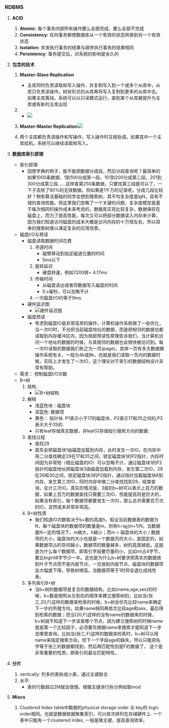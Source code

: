 ### RDBMS

1. **ACID**
	1. **Atomic**: 每个事务内部所有操作要么全部完成，要么全部不完成
	2. **Consistency:** 任何事务都使数据库从一个有效的状态转换到另一个有效状态
	3. **Isolation**: 并发执行事务的结果与顺序执行事务的结果相同
	4. **Persistency**: 事务提交后，对系统的影响是永久的
2. **包含的技术**  
	1. **Master-Slave Replication**  
  		* 主库同时负责读取和写入操作，并复制写入到一个或多个从库中，从库只负责读操作。树状形式的从库再将写入复制到更多的从库中去。如果主库离线，系统可以以只读模式运行，直到某个从库被提升为主库或有新的主库出现

	2. * ![](https://camo.githubusercontent.com/6a097809b9690236258747d969b1d3e0d93bb8ca/687474703a2f2f692e696d6775722e636f6d2f4339696f47746e2e706e67)  
      1. **Master-Master Replication**![](https://camo.githubusercontent.com/5862604b102ee97d85f86f89edda44bde85a5b7f/687474703a2f2f692e696d6775722e636f6d2f6b7241484c47672e706e67)

	3. 两个主库都负责读操作和写操作，写入操作时互相协调。如果其中一个主库挂机，系统可以继续读取和写入。
	
3. __数据库索引原理__
	* 索引原理
		* 回想字典的例子，能不能把数据分成段，然后分段查询呢？最简单的如果1000条数据，1到100分成第一段，101到200分成第二段，201到300分成第三段......这样查第250条数据，只要找第三段就可以了，一下子去除了90%的无效数据。但如果是1千万的记录呢，分成几段比较好？稍有算法基础的同学会想到搜索树，其平均复杂度是lgN，具有不错的查询性能。但这里我们忽略了一个关键的问题，复杂度模型是基于每次相同的操作成本来考虑的，数据库实现比较复杂，数据保存在磁盘上，而为了提高性能，每次又可以把部分数据读入内存来计算，因为我们知道访问磁盘的成本大概是访问内存的十万倍左右，所以简单的搜索树难以满足复杂的应用场景。
	 * 磁盘I/O与预读
		* 磁盘读取数据时间花费
			1. 寻道时间
				* 磁臂移动到指定磁道位置的时间
				* 5ms以下
			2. 旋转延迟
				* 硬盘转速，例如7200转= 4.17ms
			3. 传输时间
				* 从磁盘读出或者将数据写入磁盘的时间
				* 0.x毫秒，可以忽略不计
			4. 一次磁盘I/O约等于9ms. 
		* 硬件延迟图
			* ![硬件延迟图](http://upload-images.jianshu.io/upload_images/1234352-3f90328d01123407.png?imageMogr2/auto-orient/strip%7CimageView2/2/w/1240)
		* 磁盘预读
			* 考虑到磁盘IO是非常高昂的操作，计算机操作系统做了一些优化，当一次IO时，不光把当前磁盘地址的数据，而是把相邻的数据也都读取到内存缓冲区内，因为局部预读性原理告诉我们，当计算机访问一个地址的数据的时候，与其相邻的数据也会很快被访问到。每一次IO读取的数据我们称之为一页(page)。具体一页有多大数据跟操作系统有关，一般为4k或8k，也就是我们读取一页内的数据时候，实际上才发生了一次IO，这个理论对于索引的数据结构设计非常有帮助。
	* 需求： 控制磁盘I/O次数
	* B+树
		1. 结构
			* ![B+树结构](http://upload-images.jianshu.io/upload_images/1234352-5167c6e5d8b28538.png?imageMogr2/auto-orient/strip%7CimageView2/2/w/1240)
		2. 解释
			* 浅蓝色块：磁盘块
			* 深蓝色: 数据项
			* 黄色： 指针块. P1表示小于17的磁盘块，P2表示17和35之间的,P3表示大于35的. 
			* 只有leaf存储真实数据，非leaf只存储指引搜索方向的数据.
		3. 查找过程
			* 查找29
			* 首先会把磁盘块1由磁盘加载到内存，此时发生一次IO，在内存中用二分查找确定29在17和35之间，锁定磁盘块1的P2指针，内存时间因为非常短（相比磁盘的IO）可以忽略不计，通过磁盘块1的P2指针的磁盘地址把磁盘块3由磁盘加载到内存，发生第二次IO，29在26和30之间，锁定磁盘块3的P2指针，通过指针加载磁盘块8到内存，发生第三次IO，同时内存中做二分查找找到29，结束查询，总计三次IO。真实的情况是，3层的b+树可以表示上百万的数据，如果上百万的数据查找只需要三次IO，性能提高将是巨大的，如果没有索引，每个数据项都要发生一次IO，那么总共需要百万次的IO，显然成本非常非常高。
		4. B+树性质
			* 我们知道IO次数取决于b+数的高度h，假设当前数据表的数据为N，每个磁盘块的数据项的数量是m，则有h=㏒(m+1)N，当数据量N一定的情况下，m越大，h越小；而m = 磁盘块的大小 / 数据项的大小，磁盘块的大小也就是一个数据页的大小，是固定的，如果数据项占的空间越小，数据项的数量越多，树的高度越低。这就是为什么每个数据项，即索引字段要尽量的小，比如int占4字节，要比bigint8字节少一半。这也是为什么b+树要求把真实的数据放到叶子节点而不是内层节点，一旦放到内层节点，磁盘块的数据项会大幅度下降，导致树增高。当数据项等于1时将会退化成线性表。
		5. 多列索引B+树
			* 当b+树的数据项是复合的数据结构，比如(name,age,sex)的时候，b+数是按照从左到右的顺序来建立搜索树的，比如当(张三,20,F)这样的数据来检索的时候，b+树会优先比较name来确定下一步的所搜方向，如果name相同再依次比较age和sex，最后得到检索的数据；但当(20,F)这样的没有name的数据来的时候，b+树就不知道下一步该查哪个节点，因为建立搜索树的时候name就是第一个比较因子，必须要先根据name来搜索才能知道下一步去哪里查询。比如当(张三,F)这样的数据来检索时，b+树可以用name来指定搜索方向，但下一个字段age的缺失，所以只能把名字等于张三的数据都找到，然后再匹配性别是F的数据了， 这个是非常重要的性质，即索引的最左匹配特性。

4. **分片**
	1. vertically: 列多的表拆成小表，通过主键联合
	2. 水平:
		 * 表的行数超过2M就会很慢，根据主键进行拆分例如取mod
		 


5. **Miscs**
	1. Clustered Index 
		table中数据的physical storage order 与 key的 logic order相同。也就是数据依据聚集索引，可以依次排列在存储硬件上. 一个表中只能有一个clustered index, 一般是做主键，提高查询效率。		


